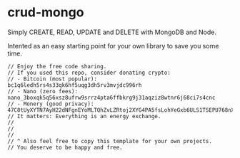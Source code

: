 # crud-mongo
Simply CREATE, READ, UPDATE and DELETE with MongoDB and Node.

Intented as an easy starting point for your own library to save you some time.

```
// Enjoy the free code sharing. 
// If you used this repo, consider donating crypto:
// - Bitcoin (most popular): bc1q6ledh5rs4s33qk6hf5uqg3dh5rv3mvjdc996rh
// - Nano (zero fees): nano_3boxqk5q56xsz8ufrw9srrz4pta6ffbkrg9j31aqziz8wtnr6j68ci7s4cnc
// - Monery (good privacy): 47C8tUyXYTN7AyH22dNFgnEYoMLTQhZvLZRtoj2XYG4PA5fsLohYeGxb6ULS1TSEPU768nXkW1n5XKyiiMeciNVeBwfRHjf
// It matters: Everything is an energy exchange.
//
//
//
// ^ Also feel free to copy this template for your own projects.
// You deserve to be happy and free.
